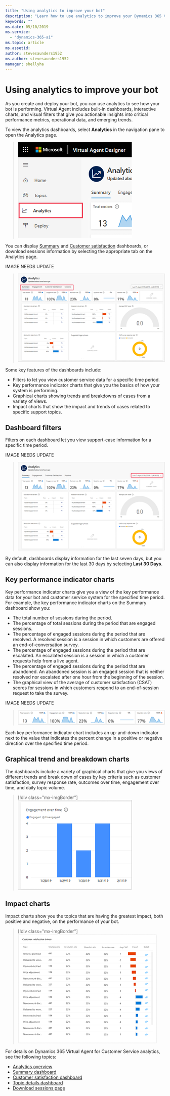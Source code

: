 ```yaml
---
title: "Using analytics to improve your bot"
description: "Learn how to use analytics to improve your Dynamics 365 Virtual Agent for Customer Service."
keywords: ""
ms.date: 05/10/2019
ms.service:
  - "dynamics-365-ai"
ms.topic: article
ms.assetid: 
author: stevesaunders1952
ms.author: stevesaunders1952
manager: shellyha
---
```


# Using analytics to improve your bot

As you create and deploy your bot, you can use analytics to see how your bot is performing. Virtual Agent includes built-in dashboards, interactive charts, and visual filters that give you actionable insights into critical performance metrics, operational data, and emerging trends.

To view the analytics dashboards, select **Analytics** in the navigation pane to open the Analytics page.

   > ![Open Analytics page](media/open-analytics.png)

You can display [Summary](analytics-summary.md) and [Customer satisfaction](analytics-csat.md) dashboards, or download sessions information by selecting the appropriate tab on the Analytics page.

IMAGE NEEDS UPDATE
  > ![Dashboard tabs](media/dashboard-tabs.png)

Some key features of the dashboards include:

* Filters to let you view customer service data for a specific time period.
* Key performance indicator charts that give you the basics of how your system is performing.
* Graphical charts showing trends and breakdowns of cases from a variety of views.
* Impact charts that show the impact and trends of cases related to specific support topics.

## Dashboard filters

Filters on each dashboard let you view support-case information for a specific time period.

IMAGE NEEDS UPDATE
   > ![Dashboard filters](media/dashboard-filters.png)

By default, dashboards display information for the last seven days, but you can also display information for the last 30 days by selecting **Last 30 Days**.

## Key performance indicator charts

Key performance indicator charts give you a view of the key performance data for your bot and customer service system for the specified time period. For example, the key performance indicator charts on the Summary dashboard show you:

* The total number of sessions during the period.
* The percentage of total sessions during the period that are engaged sessions.
* The percentage of engaged sessions during the period that are resolved. A resolved session is a session in which customers are offered an end-of-conversation survey.
* The percentage of engaged sessions during the period that are escalated. An escalated session is a session in which a customer requests help from a live agent.
* The percentage of engaged sessions during the period that are abandoned. An abandoned session is an engaged session that is neither resolved nor escalated after one hour from the beginning of the session.
* The graphical view of the average of customer satisfaction (CSAT) scores for sessions in which customers respond to an end-of-session request to take the survey.

IMAGE NEEDS UPDATE
> ![KPI summary charts](media/summary-charts.png)

Each key performance indicator chart includes an up-and-down indicator next to the value that indicates the percent change in a positive or negative direction over the specified time period.

## Graphical trend and breakdown charts

The dashboards include a variety of graphical charts that give you views of different trends and break down of cases by key criteria such as customer satisfaction, survey response rate, outcomes over time, engagement over time, and daily topic volume.

   > [!div class="mx-imgBorder"]
   > ![Graphical charts](media/engagement-over-time.png)

## Impact charts

Impact charts show you the topics that are having the greatest impact, both positive and negative, on the performance of your bot.

   > [!div class="mx-imgBorder"]
   > ![Impact charts](media/satisfaction-drivers.png)

For details on Dynamics 365 Virtual Agent for Customer Service analytics, see the following topics:

* [Analytics overview](analytics-overview.md)
* [Summary dashboard](analytics-summary.md)
* [Customer satisfaction dashboard](analytics-CSAT.md)
* [Topic details dashboard](analytics-topic-details.md)
* [Download sessions page](analytics-sessions.md)
